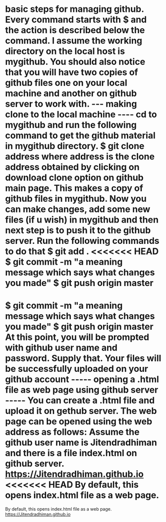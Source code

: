 basic steps for managing github. Every command starts with $ and the action is described below the command. I assume the working directory on the local host is mygithub. You should also notice that you will have two copies of github files one on your local machine and another on github server to work with. 
--- making clone to the local machine ---- 
cd to mygithub and run the following command to get the github material in mygithub directory.
$ git clone address 
where address is the clone address obtained by clicking on download clone option on github main page.
This makes a copy of github files in mygithub.
Now you can make changes, add some new files (if u wish) in mygithub and then next step is to push it to the github server. Run the following commands to do that
$ git add .
<<<<<<< HEAD
$ git commit -m "a meaning message which says what changes you made"
$ git push origin master 
=======
$ git commit -m "a meaning message which says what changes you made"
$ git push origin master 
At this point, you will be prompted with github user name and password. Supply that.
Your files will be successfully uploaded on your github account
----- opening a .html file as web page using github server -----
You can create a .html file and upload it on gethub server.
The web page can be opened using the web address as follows:
Assume the github user name is Jitendradhiman and there is a file index.html on github server.
https://Jitendradhiman.github.io
<<<<<<< HEAD
By default, this opens index.html file as a web page.
=======
By default, this opens index.html file as a web page.
https://Jitendradhiman.github.io 
